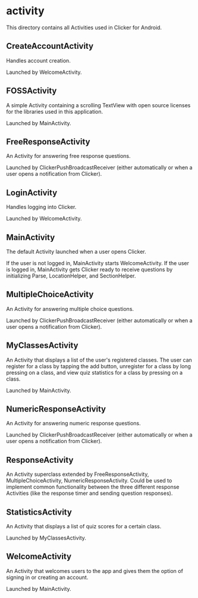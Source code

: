 # activity

This directory contains all Activities used in Clicker for Android.

## CreateAccountActivity
Handles account creation.

Launched by WelcomeActivity.

## FOSSActivity
A simple Activity containing a scrolling TextView with open source licenses for the libraries used in this application.

Launched by MainActivity.

## FreeResponseActivity
An Activity for answering free response questions.

Launched by ClickerPushBroadcastReceiver (either automatically or when a user opens a notification from Clicker).

## LoginActivity
Handles logging into Clicker.

Launched by WelcomeActivity.

## MainActivity
The default Activity launched when a user opens Clicker.

If the user is not logged in, MainActivity starts WelcomeActivity. If the user is logged in, MainActivity gets Clicker ready to receive questions by initializing Parse, LocationHelper, and SectionHelper.

## MultipleChoiceActivity
An Activity for answering multiple choice questions.

Launched by ClickerPushBroadcastReceiver (either automatically or when a user opens a notification from Clicker).

## MyClassesActivity
An Activity that displays a list of the user's registered classes. The user can register for a class by tapping the add button, unregister for a class by long pressing on a class, and view quiz statistics for a class by pressing on a class.

Launched by MainActivity.

## NumericResponseActivity
An Activity for answering numeric response questions.

Launched by ClickerPushBroadcastReceiver (either automatically or when a user opens a notification from Clicker).

## ResponseActivity
An Activity superclass extended by FreeResponseActivity, MultipleChoiceActivity, NumericResponseActivity. Could be used to implement common functionality between the three different response Activities (like the response timer and sending question responses).

## StatisticsActivity
An Activity that displays a list of quiz scores for a certain class.

Launched by MyClassesActivity.

## WelcomeActivity
An Activity that welcomes users to the app and gives them the option of signing in or creating an account.

Launched by MainActivity.